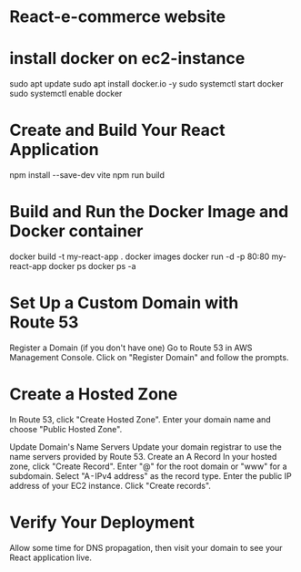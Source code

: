 # React-e-commerce website

# install docker on ec2-instance 
sudo apt update
sudo apt install docker.io -y
sudo systemctl start docker
sudo systemctl enable docker

# Create and Build Your React Application
npm install --save-dev vite
npm run build
# Build and Run the Docker Image and Docker container

docker build -t my-react-app .
docker images 
docker run -d -p 80:80 my-react-app
docker ps 
docker ps -a

# Set Up a Custom Domain with Route 53
Register a Domain (if you don't have one)
Go to Route 53 in AWS Management Console.
Click on "Register Domain" and follow the prompts.

# Create a Hosted Zone
In Route 53, click "Create Hosted Zone".
Enter your domain name and choose "Public Hosted Zone".

Update Domain's Name Servers
Update your domain registrar to use the name servers provided by Route 53.
Create an A Record
In your hosted zone, click "Create Record".
Enter "@" for the root domain or "www" for a subdomain.
Select "A - IPv4 address" as the record type.
Enter the public IP address of your EC2 instance.
Click "Create records".

# Verify Your Deployment
Allow some time for DNS propagation, then visit your domain to see your React application live.
